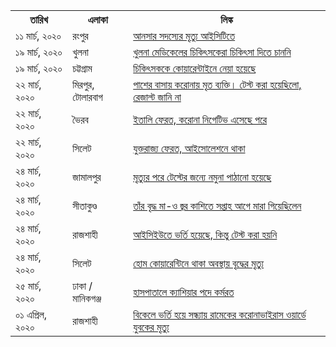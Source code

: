 <table>
  <tr>
    <th>তারিখ</th>
    <th>এলাকা</th>
    <th>লিঙ্ক</th>
  </tr>
  <tr>
    <td>১১ মার্চ, ২০২০</td>
    <td>রংপুর</td>
    <td><a href="https://www.dhakatribune.com/bangladesh/dhaka/2020/03/18/death-of-ansar-member-prompts-coronavirus-panic-at-bcc?fbclid=IwAR0uFFjPW379-0BeH2ufo4-tH4afRBwGaQgXQfSQ_U9DPjA5h1kUrijml9k" target="_blank">আনসার সদস্যের মৃত্যু আইসিটিতে</a></td>
  </tr>
  <tr>
    <td>১৯ মার্চ, ২০২০</td>
    <td>খুলনা</td>
    <td><a href="https://www.prothomalo.com/bangladesh/article/1646173" target="_blank">খুলনা মেডিকেলের চিকিৎসকেরা চিকিৎসা দিতে চাননি</a></td>
  </tr>
  <tr>
    <td>১৯ মার্চ, ২০২০</td>
    <td>চট্টগ্রাম</td>
    <td><a href="https://www.jagonews24.com/national/news/567763" target="_blank">চিকিৎসককে কোয়ারেন্টাইনে নেয়া হয়েছে</a></td>
  </tr>
  <tr>
    <td>২২ মার্চ, ২০২০</td>
    <td>মিরপুর, টোলারবাগ</td>
    <td><a href="https://www.prothomalo.com/bangladesh/article/1646386" target="_blank">পাশের বাসায় করোনায় মৃত ব্যক্তি। টেস্ট করা হয়েছিলো, রেজাল্ট জানি না</a></td>
  </tr>
  <tr>
    <td>২২ মার্চ, ২০২০</td>
    <td>ভৈরব</td>
    <td><a href="https://www.prothomalo.com/bangladesh/article/1646428" target="_blank">ইতালি ফেরত, করোনা নিগেটিভ এসেছে পরে</a></td>
  </tr>
  <tr>
    <td>২২ মার্চ, ২০২০</td>
    <td>সিলেট</td>
    <td><a href="https://www.jugantor.com/national/291764" target="_blank">যুক্তরাজ্য ফেরত, আইসোলেশনে থাকা</a></td>
  </tr>
  <tr>
    <td>২৪ মার্চ, ২০২০</td>
    <td>জামালপুর</td>
    <td><a href="https://www.bhorerkagoj.com/print-edition/2020/03/25/301406.php" target="_blank">মৃত্যুর পরে টেস্টের জন্যে নমুনা পাঠানো হয়েছে</a></td>
  </tr>
  <tr>
    <td>২৪ মার্চ, ২০২০</td>
    <td>সীতাকুণ্ড</td>
    <td><a href="https://www.prothomalo.com/bangladesh/article/1646820" target="_blank">তাঁর বৃদ্ধ মা-ও  জ্বর কাশিতে সপ্তাহ আগে মারা গিয়েছিলেন</a></td>
  </tr>
  <tr>
    <td>২৪ মার্চ, ২০২০</td>
    <td>রাজশাহী</td>
    <td><a href="http://btnews24.com.bd/archives/%E0%A6%89%E0%A6%AA%E0%A6%9C%E0%A7%87%E0%A6%B2%E0%A6%BE-%E0%A6%B8%E0%A6%82%E0%A6%AC%E0%A6%BE%E0%A6%A6/46668/" target="_blank">আইসিইউতে ভর্তি হয়েছে, কিন্তু টেস্ট করা হয়নি</a></td>
  </tr>
  <tr>
    <td>২৪ মার্চ, ২০২০</td>
    <td>সিলেট</td>
    <td><a href="https://www.sylhettoday24.news/news/details/Sylhet/96238?utm_campaign=shareaholic&utm_medium=facebook&utm_source=socialnetwork&fbclid=IwAR0eSYFHxdtjFEzTFm47o3eOziV0Qh-_VJUufaTu1eUyEeNwS14B5c8q2vs" target="_blank">হোম কোয়ারেন্টিনে থাকা অবস্থায় বৃদ্ধের মৃত্যু</a></td>
  </tr>
  <tr>
    <td>২৫ মার্চ, ২০২০</td>
    <td>ঢাকা / মানিকগঞ্জ</td>
    <td><a href="https://www.prothomalo.com/bangladesh/article/1646889" target="_blank">হাসপাতালে ক্যাশিয়ার পদে কর্মরত</a></td>
  </tr>
  <tr>
    <td>০১ এপ্রিল, ২০২০</td>
    <td>রাজশাহী</td>
    <td><a href="https://bangla.dhakatribune.com/bangladesh/2020/04/01/21769/%E0%A6%AC%E0%A6%BF%E0%A6%95%E0%A7%87%E0%A6%B2%E0%A7%87-%E0%A6%AD%E0%A6%B0%E0%A7%8D%E0%A6%A4%E0%A6%BF-%E0%A6%B9%E0%A7%9F%E0%A7%87-%E0%A6%B8%E0%A6%A8%E0%A7%8D%E0%A6%A7%E0%A7%8D%E0%A6%AF%E0%A6%BE%E0%A7%9F-%E0%A6%B0%E0%A6%BE%E0%A6%AE%E0%A7%87%E0%A6%95%E0%A7%87%E0%A6%B0-%E0%A6%95%E0%A6%B0%E0%A7%8B%E0%A6%A8%E0%A6%BE%E0%A6%AD%E0%A6%BE%E0%A6%87%E0%A6%B0%E0%A6%BE%E0%A6%B8-%E0%A6%93%E0%A7%9F%E0%A6%BE%E0%A6%B0%E0%A7%8D%E0%A6%A1%E0%A7%87-%E0%A6%AF%E0%A7%81%E0%A6%AC%E0%A6%95%E0%A7%87%E0%A6%B0-%E0%A6%AE%E0%A7%83%E0%A6%A4%E0%A7%8D%E0%A6%AF%E0%A7%81" target="_blank">বিকেলে ভর্তি হয়ে সন্ধ্যায় রামেকের করোনাভাইরাস ওয়ার্ডে যুবকের মৃত্যু</a></td>
  </tr>
</table>